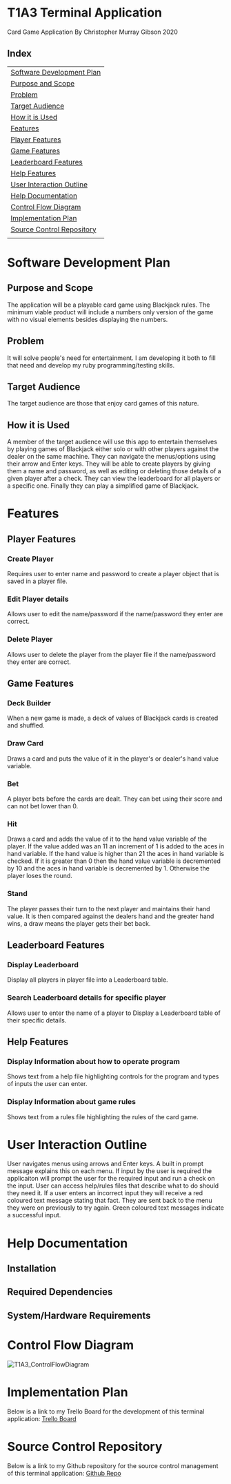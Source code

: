 # T1A3 Terminal Application
Card Game Application
By Christopher Murray Gibson 2020

## Index
| |
| - |
|[Software Development Plan](#software-development-plan)|
|[Purpose and Scope](#purpose-and-scope)|
|[Problem](#problem)|
|[Target Audience](#target-audience)|
|[How it is Used](#how-it-is-used)|
|[Features](#features)|
|[Player Features](#player-features)|
|[Game Features](#game-features)|
|[Leaderboard Features](#leaderboard-features)|
|[Help Features](#help-features)|
|[User Interaction Outline](#user-interaction-outline)|
|[Help Documentation](#help-documentation)|
|[Control Flow Diagram](#control-flow-diagram)|
|[Implementation Plan](#implementation-plan)|
|[Source Control Repository](#source-control-repository)|
| |

# Software Development Plan
## Purpose and Scope
The application will be a playable card game using Blackjack rules. The minimum viable product will include a numbers only version of the game with no visual elements besides displaying the numbers.

## Problem
It will solve people's need for entertainment. I am developing it both to fill that need and develop my ruby programming/testing skills.

## Target Audience
The target audience are those that enjoy card games of this nature.

## How it is Used
A member of the target audience will use this app to entertain themselves by playing games of Blackjack either solo or with other players against the dealer on the same machine. They can navigate the menus/options using their arrow and Enter keys. They will be able to create players by giving them a name and password, as well as editing or deleting those details of a given player after a check. They can view the leaderboard for all players or a specific one. Finally they can play a simplified game of Blackjack.

# Features
## Player Features
### Create Player
Requires user to enter name and password to create a player object that is saved in a player file.
### Edit Player details
Allows user to edit the name/password if the name/password they enter are correct.
### Delete Player
Allows user to delete the player from the player file if the name/password they enter are correct.

## Game Features
### Deck Builder
When a new game is made, a deck of values of Blackjack cards is created and shuffled.
### Draw Card
Draws a card and puts the value of it in the player's or dealer's hand value variable.
### Bet
A player bets before the cards are dealt. They can bet using their score and can not bet lower than 0.
### Hit
Draws a card and adds the value of it to the hand value variable of the player. If the value added was an 11 an increment of 1 is added to the aces in hand variable. If the hand value is higher than 21 the aces in hand variable is checked. If it is greater than 0 then the hand value variable is decremented by 10 and the aces in hand variable is decremented by 1. Otherwise the player loses the round.
### Stand
The player passes their turn to the next player and maintains their hand value. It is then compared against the dealers hand and the greater hand wins, a draw means the player gets their bet back.

## Leaderboard Features
### Display Leaderboard
Display all players in player file into a Leaderboard table.
### Search Leaderboard details for specific player
Allows user to enter the name of a player to Display a Leaderboard table of their specific details.

## Help Features
### Display Information about how to operate program
Shows text from a help file highlighting controls for the program and types of inputs the user can enter.
### Display Information about game rules
Shows text from a rules file highlighting the rules of the card game.

# User Interaction Outline
User navigates menus using arrows and Enter keys. A built in prompt message explains this on each menu. If input by the user is required the applicaiton will prompt the user for the required input and run a check on the input. User can access help/rules files that describe what to do should they need it. If a user enters an incorrect input they will receive a red coloured text message stating that fact. They are sent back to the menu they were on previously to try again. Green coloured text messages indicate a successful input.

# Help Documentation
## Installation

## Required Dependencies

## System/Hardware Requirements

# Control Flow Diagram
![T1A3_ControlFlowDiagram](./docs/T1A3_ControlFlowDiagram.jpg)

# Implementation Plan
Below is a link to my Trello Board for the development of this terminal application:
[Trello Board](https://trello.com/b/YOqtuuu1/cmgterminalapp)

# Source Control Repository
Below is a link to my Github repository for the source control management of this terminal application:
[Github Repo](https://github.com/chris-gibs/CardGameApp)